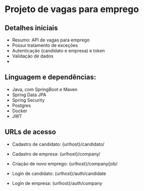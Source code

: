 # Projeto de vagas para emprego

## Detalhes iniciais

- Resumo: API de vagas para emprego
- Possui tratamento de exceções
- Autenticação (candidato e empresa) e token
- Validação de dados
-

## Linguagem e dependências:

- Java, com SpringBoot e Maven
- Spring Data JPA
- Spring Security
- Postgres
- Docker
- JWT

## URLs de acesso

- Cadastro de candidato: {urlhost}/candidato/
- Cadastro de empresa: {urlhost}/company/
- Criação de novo emprego: {urlhost}/company/job/

- Login de candidato: {urlhost}/auth/candidate
- Login de empresa: {urlhost}/auth/company

